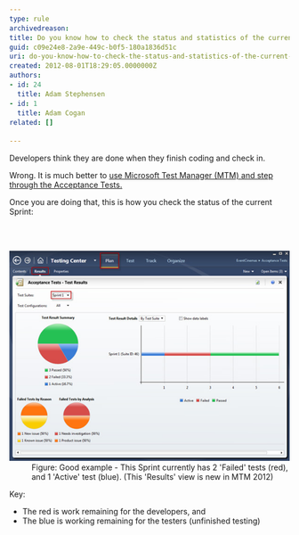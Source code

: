 ```yaml
---
type: rule
archivedreason: 
title: Do you know how to check the status and statistics of the current Sprint?
guid: c09e24e8-2a9e-449c-b0f5-180a1836d51c
uri: do-you-know-how-to-check-the-status-and-statistics-of-the-current-sprint
created: 2012-08-01T18:29:05.0000000Z
authors:
- id: 24
  title: Adam Stephensen
- id: 1
  title: Adam Cogan
related: []

---
```



<p>Developers think they are done when they finish coding and check in.<br></p>
<p>Wrong. It is much better to <a href="/Pages/Do-You-Run-Acceptance-Tests.aspx">use Microsoft Test Manager (MTM) and step through the Acceptance Tests.</a></p>
<p>Once you are doing that, this is how you check the status of the current Sprint:</p>
<br><excerpt class='endintro'></excerpt><br>
<dl class="image"><dt><img alt="run acceptance tests" src="check-sprint-status.jpg" /></dt><dd>Figure: Good example - This Sprint currently has 2 'Failed' tests (red), and 1 'Active' test (blue). (This 'Results' view is new in MTM 2012) </dd></dl> 
<p>Key: 
   <br><ul><li>The red is work remaining for the developers, and <br></li><li>The blue is working remaining for the testers (unfinished testing)<br></li></ul></p>


